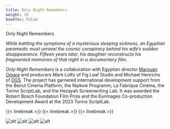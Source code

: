 ```yaml
---
title: Only Night Remembers
weight: 10
bookToc: False
---
```


Only Night Remembers

*While battling the symptoms of a mysterious sleeping sickness, an Egyptian paramedic must unravel the cosmic conspiracy behind his wife’s sudden disappearance. Fifteen years later, his daughter reconstructs his fragmented memories of that night in a documentary film.*

*Only Night Remembers* is a collaboration with Egyptian director [Marouan Omara](https://www.marouanomara.com/) and producers Mark Lotfy of Fig Leaf Studio and Michael Henrichs of [DGS](https://die-gesellschaft.de/cms/). The project has garnered international development support from the Beirut Cinema Platform, the Nipkow Programm, La Fabrique Cinéma, the Torino ScriptLab, and the Hezayah Screenwriting Lab. It was awarded the Robert Bosch Foundation Film Prize and the Eurimages Co-production Development Award at the 2023 Torino ScriptLab.


{{< linebreak >}}
{{< linebreak >}}
{{< linebreak >}}

![alt](/ONR/eclipse.jpg)
![alt](/ONR/ONR5.jpg)
![alt](/ONR/ONR6.jpg)
![alt](/ONR/ONR3.jpg)

